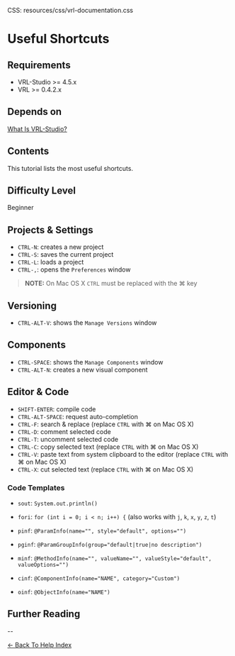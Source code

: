 CSS:	resources/css/vrl-documentation.css

<!--VMM-INDEX=1-->

# Useful Shortcuts #

## Requirements ##
- VRL-Studio >= 4.5.x
- VRL >= 0.4.2.x

## Depends on ##
[What Is VRL-Studio?](what-is-vrl-studio.html)

## Contents ##
This tutorial lists the most useful shortcuts.

## Difficulty Level ##
Beginner

## Projects & Settings ##

- `CTRL-N`: creates a new project
- `CTRL-S`: saves the current project
- `CTRL-L`: loads a project
- `CTRL-,`: opens the `Preferences` window

>**NOTE:** On Mac OS X `CTRL` must be replaced with the &#8984; key

## Versioning ##
- `CTRL-ALT-V`: shows the `Manage Versions` window

## Components ##
- `CTRL-SPACE`: shows the `Manage Components` window
- `CTRL-ALT-N`: creates a new visual component

## Editor & Code ##
- `SHIFT-ENTER`: compile code
- `CTRL-ALT-SPACE`: request auto-completion
- `CTRL-F`: search & replace (replace `CTRL` with &#8984; on Mac OS X)
- `CTRL-D`: comment selected code
- `CTRL-T`: uncomment selected code
- `CTRL-C`: copy selected text (replace `CTRL` with &#8984; on Mac OS X)
- `CTRL-V`: paste text from system clipboard to the editor (replace `CTRL` with &#8984; on Mac OS X)
- `CTRL-X`: cut selected text (replace `CTRL` with &#8984; on Mac OS X)

### Code Templates ###

- `sout`: `System.out.println()`

- `fori`: `for (int i = 0; i < n; i++) {` (also works with `j`, `k`, `x`, `y`, `z`, `t`)

- `pinf`: `@ParamInfo(name="", style="default", options="")`

- `pginf`: `@ParamGroupInfo(group="default|true|no description")`

- `minf`: `@MethodInfo(name="", valueName="", valueStyle="default", valueOptions="")`

- `cinf`: `@ComponentInfo(name="NAME", category="Custom")`

- `oinf`: `@ObjectInfo(name="NAME")`


## Further Reading ##

--


[<- Back To Help Index](index.html)
